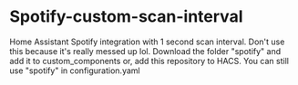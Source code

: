 # Spotify-custom-scan-interval
Home Assistant Spotify integration with 1 second scan interval. 
Don't use this because it's really messed up lol.
Download the folder "spotify" and add it to custom_components or, add this repository to HACS.
You can still use "spotify" in configuration.yaml
